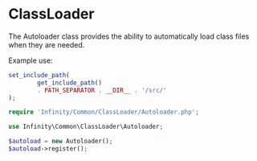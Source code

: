 ClassLoader
=====================

The Autoloader class provides the ability to automatically load class files
when they are needed.

Example use:

```php
set_include_path(
        get_include_path()
        . PATH_SEPARATOR . __DIR__ . '/src/'
);

require 'Infinity/Common/ClassLoader/Autoloader.php';

use Infinity\Common\ClassLoader\Autoloader;

$autoload = new Autoloader();
$autoload->register();
```
